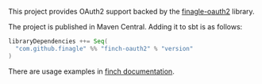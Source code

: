 
This project provides OAuth2 support backed by the [finagle-oauth2][finagle-oauth2] library.

The project is published in Maven Central. Adding it to sbt is as follows:
```scala
libraryDependencies ++= Seq(
  "com.github.finagle" %% "finch-oauth2" % "version"
)
```

There are usage examples in [finch documentation](finch-oauth-cookbook).

[finagle-oauth2]: https://github.com/finagle/finagle-oauth2
[finch-oauth-cookbook]: http://finagle.github.io/finch/cookbook.html#oauth2